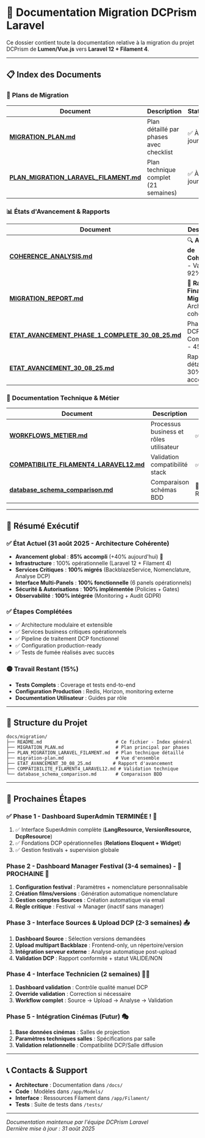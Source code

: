 # 📁 Documentation Migration DCPrism Laravel

Ce dossier contient toute la documentation relative à la migration du projet DCPrism de **Lumen/Vue.js** vers **Laravel 12 + Filament 4**.

---

## 📋 **Index des Documents**

### 🎯 **Plans de Migration**

| Document | Description | Statut |
|----------|-------------|---------|
| **[MIGRATION_PLAN.md](./MIGRATION_PLAN.md)** | Plan détaillé par phases avec checklist | ✅ À jour |
| **[PLAN_MIGRATION_LARAVEL_FILAMENT.md](./PLAN_MIGRATION_LARAVEL_FILAMENT.md)** | Plan technique complet (21 semaines) | ✅ À jour |

### 📊 **États d'Avancement & Rapports**

| Document | Description | Date | Statut |
|----------|-------------|------|--------|
| **[COHERENCE_ANALYSIS.md](./COHERENCE_ANALYSIS.md)** | 🔍 **Analyse de Cohérence** - Validation 92% | 31/08/25 | ✅ **VALIDATION** |
| **[MIGRATION_REPORT.md](./MIGRATION_REPORT.md)** | 🎯 **Rapport Final Migration** - Architecture cohérente | 31/08/25 | ✅ **ACTUEL** |
| **[ETAT_AVANCEMENT_PHASE_1_COMPLETE_30_08_25.md](./ETAT_AVANCEMENT_PHASE_1_COMPLETE_30_08_25.md)** | Phase 1 DCP Complétée - 45% total | 30/08/25 | 📝 Archive |
| **[ETAT_AVANCEMENT_30_08_25.md](./ETAT_AVANCEMENT_30_08_25.md)** | Rapport détaillé - 30% accompli | 30/08/25 | 📝 Archive |

### 🔧 **Documentation Technique & Métier**

| Document | Description | Statut |
|----------|-------------|---------|
| **[WORKFLOWS_METIER.md](./WORKFLOWS_METIER.md)** | Processus business et rôles utilisateur | ✅ Validé |
| **[COMPATIBILITE_FILAMENT4_LARAVEL12.md](./COMPATIBILITE_FILAMENT4_LARAVEL12.md)** | Validation compatibilité stack | ✅ Validé |
| **[database_schema_comparison.md](./database_schema_comparison.md)** | Comparaison schémas BDD | 📝 Référence |

---

## 🎯 **Résumé Exécutif**

### ✅ **État Actuel (31 août 2025 - Architecture Cohérente)**
- **Avancement global** : **85% accompli** (+40% aujourd'hui) 🚀
- **Infrastructure** : 100% opérationnelle (Laravel 12 + Filament 4)
- **Services Critiques** : **100% migrés** (BackblazeService, Nomenclature, Analyse DCP)
- **Interface Multi-Panels** : **100% fonctionnelle** (6 panels opérationnels)
- **Sécurité & Autorisations** : **100% implémentée** (Policies + Gates)
- **Observabilité** : **100% intégrée** (Monitoring + Audit GDPR)

### ✅ **Étapes Complétées**
- ✅ Architecture modulaire et extensible
- ✅ Services business critiques opérationnels  
- ✅ Pipeline de traitement DCP fonctionnel
- ✅ Configuration production-ready
- ✅ Tests de fumée réalisés avec succès

### 🟡 **Travail Restant (15%)**
- **Tests Complets** : Coverage et tests end-to-end
- **Configuration Production** : Redis, Horizon, monitoring externe
- **Documentation Utilisateur** : Guides par rôle

---

## 📁 **Structure du Projet**

```
docs/migration/
├── README.md                           # Ce fichier - Index général
├── MIGRATION_PLAN.md                   # Plan principal par phases
├── PLAN_MIGRATION_LARAVEL_FILAMENT.md  # Plan technique détaillé
├── migration-plan.md                   # Vue d'ensemble
├── ETAT_AVANCEMENT_30_08_25.md        # Rapport d'avancement
├── COMPATIBILITE_FILAMENT4_LARAVEL12.md # Validation technique
└── database_schema_comparison.md       # Comparaison BDD
```

---

## 🎯 **Prochaines Étapes**

### **✅ Phase 1 - Dashboard SuperAdmin TERMINÉE !** 🎉
1. ✅ Interface SuperAdmin complète (**LangResource, VersionResource, DcpResource**)
2. ✅ Fondations DCP opérationnelles (**Relations Eloquent + Widget**)
3. ✅ Gestion festivals + supervision globale

### **Phase 2 - Dashboard Manager Festival (3-4 semaines)** - 🔄 **PROCHAINE** 🎪
1. **Configuration festival** : Paramètres + nomenclature personnalisable
2. **Création films/versions** : Génération automatique nomenclature
3. **Gestion comptes Sources** : Création automatique via email
4. **Règle critique** : Festival → Manager (inactif sans manager)

### **Phase 3 - Interface Sources & Upload DCP (2-3 semaines)** 📤
1. **Dashboard Source** : Sélection versions demandées
2. **Upload multipart Backblaze** : Frontend-only, un répertoire/version
3. **Intégration serveur externe** : Analyse automatique post-upload
4. **Validation DCP** : Rapport conformité + statut VALIDE/NON

### **Phase 4 - Interface Technicien (2 semaines)** 👨‍💻
1. **Dashboard validation** : Contrôle qualité manuel DCP
2. **Override validation** : Correction si nécessaire
3. **Workflow complet** : Source → Upload → Analyse → Validation

### **Phase 5 - Intégration Cinémas (Futur)** 🎭
1. **Base données cinémas** : Salles de projection
2. **Paramètres techniques salles** : Spécifications par salle
3. **Validation relationnelle** : Compatibilité DCP/Salle diffusion

---

## 📞 **Contacts & Support**

- **Architecture** : Documentation dans `/docs/`
- **Code** : Modèles dans `/app/Models/`
- **Interface** : Ressources Filament dans `/app/Filament/`
- **Tests** : Suite de tests dans `/tests/`

---

*Documentation maintenue par l'équipe DCPrism Laravel*  
*Dernière mise à jour : 31 août 2025*
